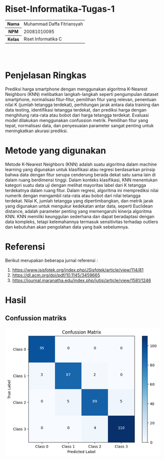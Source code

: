 # Riset-Informatika-Tugas-1
<table>
  <tr>
    <th>Nama</th>
    <td>Muhammad Daffa Fitriansyah</td>
  </tr>
  <tr>
    <th>NPM</th>
    <td>20081010095</td>
  </tr>
  <tr>
    <th>Kelas</th>
    <td>Riset Informatika C</td>
  </tr>
</table><br><br>

# Penjelasan Ringkas 
Prediksi harga smartphone dengan menggunakan algoritma K-Nearest Neighbors (KNN) melibatkan langkah-langkah seperti pengumpulan dataset smartphone, normalisasi fitur-fitur, pemilihan fitur yang relevan, penentuan nilai K (jumlah tetangga terdekat), perhitungan jarak antara data training dan data testing, identifikasi tetangga terdekat, dan prediksi harga dengan menghitung rata-rata atau bobot dari harga tetangga terdekat. Evaluasi model dilakukan menggunakan confussion metrik. Pemilihan fitur yang tepat, normalisasi data, dan penyesuaian parameter sangat penting untuk meningkatkan akurasi prediksi.
# Metode yang digunakan
Metode K-Nearest Neighbors (KNN) adalah suatu algoritma dalam machine learning yang digunakan untuk klasifikasi atau regresi berdasarkan prinsip bahwa data dengan fitur serupa cenderung berada dekat satu sama lain di dalam ruang berdimensi tinggi. Dalam konteks klasifikasi, KNN menentukan kategori suatu data uji dengan melihat mayoritas label dari K tetangga terdekatnya dalam ruang fitur. Dalam regresi, algoritma ini memprediksi nilai numerik dengan mengambil rata-rata atau bobot dari nilai tetangga terdekat. Nilai K, jumlah tetangga yang dipertimbangkan, dan metrik jarak yang digunakan untuk mengukur kedekatan antar data, seperti Euclidean distance, adalah parameter penting yang memengaruhi kinerja algoritma KNN. KNN memiliki keunggulan sederhana dan dapat beradaptasi dengan data kompleks, tetapi kelemahannya termasuk sensitivitas terhadap outliers dan kebutuhan akan pengolahan data yang baik sebelumnya.
# Referensi
Berikut merupakan beberapa jurnal referensi :
1. https://www.jsisfotek.org/index.php/JSisfotek/article/view/114/81
2. https://dl.acm.org/doi/pdf/10.1145/3459665
3. https://journal.maranatha.edu/index.php/jutisi/article/view/1581/1246
# Hasil
<h2>Confussion matriks</h2>
<img src="https://github.com/daledaley/Riset-Informatika-Tugas-1/blob/main/Image/Confussion%20Matriks.png">
